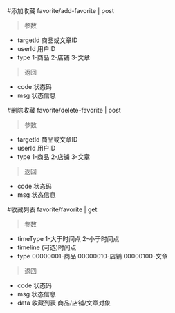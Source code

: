 #添加收藏
favorite/add-favorite | post
> 参数  
* targetId 商品或文章ID
* userId 用户ID
* type 1-商品 2-店铺 3-文章

> 返回  
* code 状态码
* msg 状态信息

#删除收藏
favorite/delete-favorite | post
> 参数  
* targetId 商品或文章ID
* userId 用户ID
* type 1-商品 2-店铺 3-文章

> 返回  
* code 状态码
* msg 状态信息

#收藏列表
favorite/favorite | get
> 参数  
* timeType 1-大于时间点 2-小于时间点
* timeline (可选)时间点
* type 00000001-商品 00000010-店铺 00000100-文章

> 返回  
* code 状态码
* msg 状态信息
* data 收藏列表 商品/店铺/文章对象
